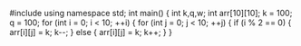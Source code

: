 #include<iostream>
using namespace std;
	int main() {
		int k,q,w;
		int arr[10][10];
		k = 100;
		q = 100;
		for (int i = 0; i < 10; ++i) {
			for (int j = 0; j < 10; ++j) {
				if (i % 2 == 0) {
					arr[i][j] = k;
					k--;
				}
				else {
					arr[i][j] = k;
					k++;
				}
			}
